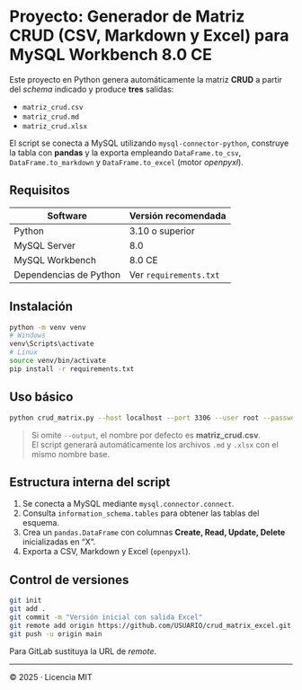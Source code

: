 
# Proyecto: Generador de Matriz CRUD (CSV, Markdown y Excel) para MySQL Workbench 8.0 CE

Este proyecto en Python genera automáticamente la matriz **CRUD** a partir del *schema* indicado y produce **tres** salidas:
* `matriz_crud.csv`
* `matriz_crud.md`
* `matriz_crud.xlsx`

El script se conecta a MySQL utilizando `mysql-connector-python`, construye la tabla con **pandas** y la exporta empleando `DataFrame.to_csv`, `DataFrame.to_markdown` y `DataFrame.to_excel` (motor *openpyxl*).

## Requisitos
| Software | Versión recomendada |
|----------|--------------------|
| Python   | 3.10 o superior |
| MySQL Server | 8.0 |
| MySQL Workbench | 8.0 CE |
| Dependencias de Python | Ver `requirements.txt` |

## Instalación

```bash
python -m venv venv
# Windows
venv\Scripts\activate
# Linux
source venv/bin/activate
pip install -r requirements.txt
```

## Uso básico

```bash
python crud_matrix.py --host localhost --port 3306 --user root --password 'clave' --database 'database_name' --output matriz_crud.csv
```

> Si omite `--output`, el nombre por defecto es **matriz_crud.csv**.  
> El script generará automáticamente los archivos `.md` y `.xlsx` con el mismo nombre base.

## Estructura interna del script
1. Se conecta a MySQL mediante `mysql.connector.connect`.
2. Consulta `information_schema.tables` para obtener las tablas del esquema.
3. Crea un `pandas.DataFrame` con columnas **Create, Read, Update, Delete** inicializadas en “X”.
4. Exporta a CSV, Markdown y Excel (`openpyxl`).

## Control de versiones

```bash
git init
git add .
git commit -m "Versión inicial con salida Excel"
git remote add origin https://github.com/USUARIO/crud_matrix_excel.git
git push -u origin main
```

Para GitLab sustituya la URL de *remote*.

---

© 2025 · Licencia MIT
